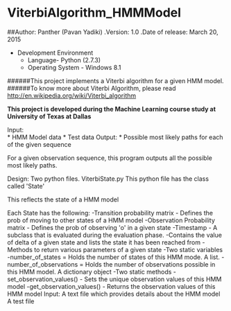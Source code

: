 # **ViterbiAlgorithm_HMMModel**
##Author: Panther (Pavan Yadiki)
.Version: 1.0
.Date of release: March 20, 2015  
* Development Environment  
	* Language- Python (2.7.3)  
	* Operating System - Windows 8.1

######This project implements a Viterbi algorithm for a given HMM model.  
######To know more about Viterbi Algorithm, please read http://en.wikipedia.org/wiki/Viterbi_algorithm

**This project is developed during the Machine Learning course study at University of Texas at Dallas**

Input:  
	* HMM Model data
	* Test data
Output:
	* Possible most likely paths for each of the given sequence
	
For a given observation sequence, this program outputs all the possible most likely paths.

Design:
Two python files.
ViterbiState.py
  This python file has the class called 'State'
  
  This reflects the state of a HMM model
  
  Each State has the following:
    -Transition probability matrix - Defines the prob of moving to other states of a HMM model
    -Observation Probability matrix - Defines the prob of observing 'o' in a given state
    -Timestamp - A subclass that is evaluated during the evaluation phase.
        -Contains the value of delta of a given state and lists the state it has been reached from
    -Methods to return various parameters of a given state
    -Two static variables
      -number_of_states = Holds the number of states of this HMM mode. A list.
      -number_of_observations = Holds the number of observations possible in this HMM model. A dictionary object
    -Two static methods
      -set_observation_values() - Sets the unique observation values of this HMM model
      -get_observation_values() - Returns the observation values of this HMM model
Input:
  A text file which provides details about the HMM model
  A test file 
